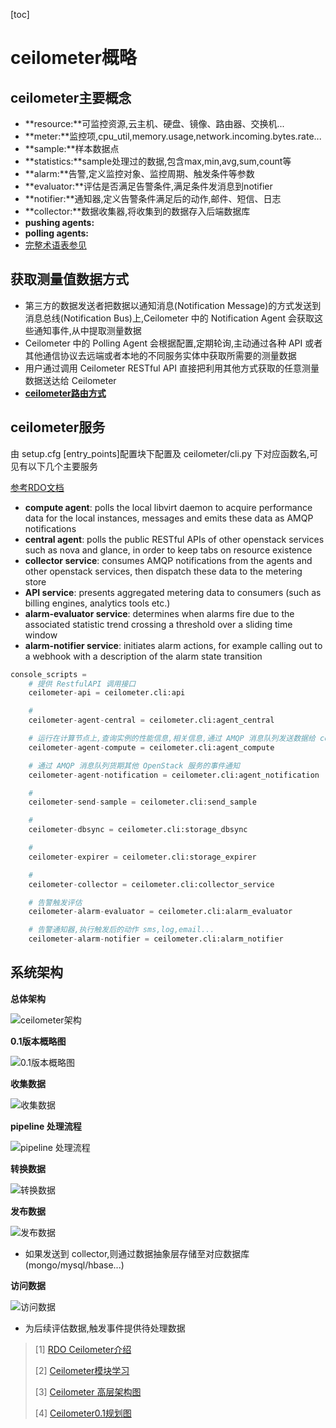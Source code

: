 [toc]

# ceilometer概略

## ceilometer主要概念
- **resource:**可监控资源,云主机、硬盘、镜像、路由器、交换机...
- **meter:**监控项,cpu_util,memory.usage,network.incoming.bytes.rate...
- **sample:**样本数据点
- **statistics:**sample处理过的数据,包含max,min,avg,sum,count等
- **alarm:**告警,定义监控对象、监控周期、触发条件等参数
- **evaluator:**评估是否满足告警条件,满足条件发消息到notifier
- **notifier:**通知器,定义告警条件满足后的动作,邮件、短信、日志
- **collector:**数据收集器,将收集到的数据存入后端数据库
- **pushing agents:**
- **polling agents:**
- [完整术语表参见](http://docs.openstack.org/developer/ceilometer/glossary.html#term-metering)

## 获取测量值数据方式
- 第三方的数据发送者把数据以通知消息(Notification Message)的方式发送到消息总线(Notification Bus)上,Ceilometer 中的 Notification Agent 会获取这些通知事件,从中提取测量数据
- Ceilometer 中的 Polling Agent 会根据配置,定期轮询,主动通过各种 API 或者其他通信协议去远端或者本地的不同服务实体中获取所需要的测量数据
- 用户通过调用 Ceilometer RESTful API 直接把利用其他方式获取的任意测量数据送达给 Ceilometer
- [**ceilometer路由方式**](https://pecan.readthedocs.org/en/latest/routing.html)


## ceilometer服务
由 setup.cfg [entry_points]配置块下配置及 ceilometer/cli.py 下对应函数名,可见有以下几个主要服务


[参考RDO文档](https://www.rdoproject.org/CeilometerQuickStart)

- **compute agent**: polls the local libvirt daemon to acquire performance data for the local instances, messages and emits these data as AMQP notifications
- **central agent**: polls the public RESTful APIs of other openstack services such as nova and glance, in order to keep tabs on resource existence
- **collector service**: consumes AMQP notifications from the agents and other openstack services, then dispatch these data to the metering store
- **API service**: presents aggregated metering data to consumers (such as billing engines, analytics tools etc.)
- **alarm-evaluator service**: determines when alarms fire due to the associated statistic trend crossing a threshold over a sliding time window
- **alarm-notifier service**: initiates alarm actions, for example calling out to a webhook with a description of the alarm state transition

```python
console_scripts =
    # 提供 RestfulAPI 调用接口
    ceilometer-api = ceilometer.cli:api

    #
    ceilometer-agent-central = ceilometer.cli:agent_central

    # 运行在计算节点上,查询实例的性能信息,相关信息,通过 AMQP 消息队列发送数据给 collector
    ceilometer-agent-compute = ceilometer.cli:agent_compute

    # 通过 AMQP 消息队列货期其他 OpenStack 服务的事件通知
    ceilometer-agent-notification = ceilometer.cli:agent_notification

    #
    ceilometer-send-sample = ceilometer.cli:send_sample

    #
    ceilometer-dbsync = ceilometer.cli:storage_dbsync

    #
    ceilometer-expirer = ceilometer.cli:storage_expirer

    #
    ceilometer-collector = ceilometer.cli:collector_service

    # 告警触发评估
    ceilometer-alarm-evaluator = ceilometer.cli:alarm_evaluator

    # 告警通知器,执行触发后的动作 sms,log,email...
    ceilometer-alarm-notifier = ceilometer.cli:alarm_notifier
```


## 系统架构

**总体架构**

![ceilometer架构](http://ww2.sinaimg.cn/mw690/663a9daagw1et65y1o6usj20o40hnmyr.jpg)

**0.1版本概略图**

![0.1版本概略图](http://ww1.sinaimg.cn/large/663a9daagw1etuo5bi3y6j20kc0giaas.jpg)

**收集数据**

![收集数据](http://ww1.sinaimg.cn/large/663a9daagw1etuo5do7a1j20w80gp75d.jpg)

**pipeline 处理流程**

![pipeline 处理流程](http://ww2.sinaimg.cn/large/663a9daagw1etup94p7lmj20tn0dsmxz.jpg)

**转换数据**

![转换数据](http://ww1.sinaimg.cn/large/663a9daagw1etup95yoaxj20l909u755.jpg)

**发布数据**

![发布数据](http://ww4.sinaimg.cn/large/663a9daagw1etup97ftw4j20hk08pwey.jpg)

- 如果发送到 collector,则通过数据抽象层存储至对应数据库(mongo/mysql/hbase...)

**访问数据**

![访问数据](http://ww4.sinaimg.cn/large/663a9daagw1etup93lj34j20tv0avwfe.jpg)

- 为后续评估数据,触发事件提供待处理数据

>[1] [RDO Ceilometer介绍](https://www.rdoproject.org/CeilometerQuickStart)
>
>[2] [Ceilometer模块学习](http://www.aboutyun.com/forum-196-1.html)
>
>[3] [Ceilometer 高层架构图](http://docs.openstack.org/developer/ceilometer/architecture.html#storing-the-data)
>
>[4] [Ceilometer0.1规划图](http://ceilometer.readthedocs.org/en/latest/architecture.html#high-level-description)
